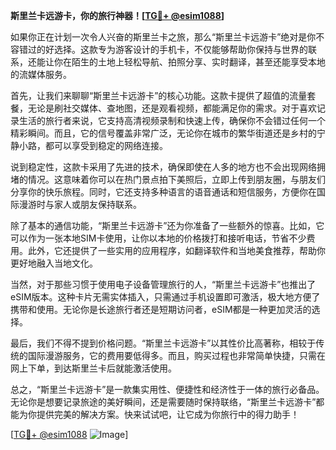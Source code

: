 **斯里兰卡远游卡，你的旅行神器！[[TG💪+ @esim1088](https://t.me/s/esim1088)]**

如果你正在计划一次令人兴奋的斯里兰卡之旅，那么“斯里兰卡远游卡”绝对是你不容错过的好选择。这款专为游客设计的手机卡，不仅能够帮助你保持与世界的联系，还能让你在陌生的土地上轻松导航、拍照分享、实时翻译，甚至还能享受本地的流媒体服务。

首先，让我们来聊聊“斯里兰卡远游卡”的核心功能。这款卡提供了超值的流量套餐，无论是刷社交媒体、查地图，还是观看视频，都能满足你的需求。对于喜欢记录生活的旅行者来说，它支持高清视频录制和快速上传，确保你不会错过任何一个精彩瞬间。而且，它的信号覆盖非常广泛，无论你在城市的繁华街道还是乡村的宁静小路，都可以享受到稳定的网络连接。

说到稳定性，这款卡采用了先进的技术，确保即使在人多的地方也不会出现网络拥堵的情况。这意味着你可以在热门景点拍下美照后，立即上传到朋友圈，与朋友们分享你的快乐旅程。同时，它还支持多种语言的语音通话和短信服务，方便你在国际漫游时与家人或朋友保持联系。

除了基本的通信功能，“斯里兰卡远游卡”还为你准备了一些额外的惊喜。比如，它可以作为一张本地SIM卡使用，让你以本地的价格拨打和接听电话，节省不少费用。此外，它还提供了一些实用的应用程序，如翻译软件和当地美食推荐，帮助你更好地融入当地文化。

当然，对于那些习惯于使用电子设备管理旅行的人，“斯里兰卡远游卡”也推出了eSIM版本。这种卡片无需实体插入，只需通过手机设置即可激活，极大地方便了携带和使用。无论你是长途旅行者还是短期访问者，eSIM都是一种更加灵活的选择。

最后，我们不得不提到价格问题。“斯里兰卡远游卡”以其性价比高著称，相较于传统的国际漫游服务，它的费用要低得多。而且，购买过程也非常简单快捷，只需在网上下单，到达斯里兰卡后就能激活使用。

总之，“斯里兰卡远游卡”是一款集实用性、便捷性和经济性于一体的旅行必备品。无论你是想要记录旅途的美好瞬间，还是需要随时保持联络，“斯里兰卡远游卡”都能为你提供完美的解决方案。快来试试吧，让它成为你旅行中的得力助手！

[[TG💪+ @esim1088](https://t.me/s/esim1088) ![Image](https://i.postimg.cc/4NQfJmqS/Snipaste-2025-05-13-00-14-12.png)]